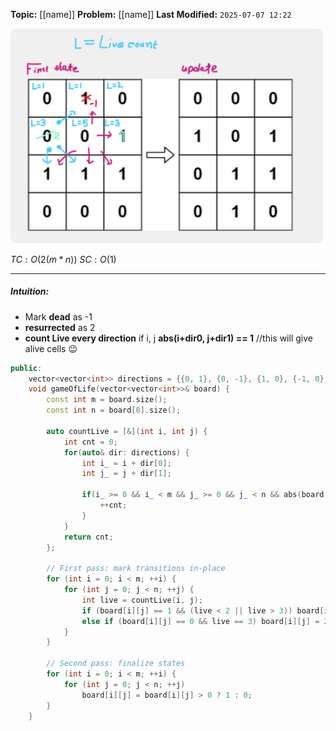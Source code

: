 **Topic:** [[name]]
**Problem:**  [[name]]
**Last Modified:**  `2025-07-07 12:22`

<img src="game-of-life-optimal.png" width=500 style="border-radius: 10px" />


 $TC: O(2 (m*n))$
 $SC: O(1)$

---
##### **Intuition**:
- Mark **dead** as -1
- **resurrected** as 2
- **count Live every direction** if i, j  **abs(i+dir0, j+dir1) == 1** //this will give alive cells 😉

```cpp
public:
    vector<vector<int>> directions = {{0, 1}, {0, -1}, {1, 0}, {-1, 0}, {1, 1}, {-1, 1}, {-1, -1}, {1, -1}}; //R L U D 
    void gameOfLife(vector<vector<int>>& board) {
        const int m = board.size();
        const int n = board[0].size();

        auto countLive = [&](int i, int j) {
            int cnt = 0;
            for(auto& dir: directions) {
                int i_ = i + dir[0];
                int j_ = j + dir[1];

                if(i_ >= 0 && i_ < m && j_ >= 0 && j_ < n && abs(board[i_][j_]) == 1) {
                    ++cnt;
                }
            }
            return cnt;
        };

        // First pass: mark transitions in‑place
        for (int i = 0; i < m; ++i) {
            for (int j = 0; j < n; ++j) {
                int live = countLive(i, j);
                if (board[i][j] == 1 && (live < 2 || live > 3)) board[i][j] = -1; // live → dead
                else if (board[i][j] == 0 && live == 3) board[i][j] = 2; // dead → live
            }
        }

        // Second pass: finalize states
        for (int i = 0; i < m; ++i) {
            for (int j = 0; j < n; ++j)
                board[i][j] = board[i][j] > 0 ? 1 : 0;
        }
    }
```

